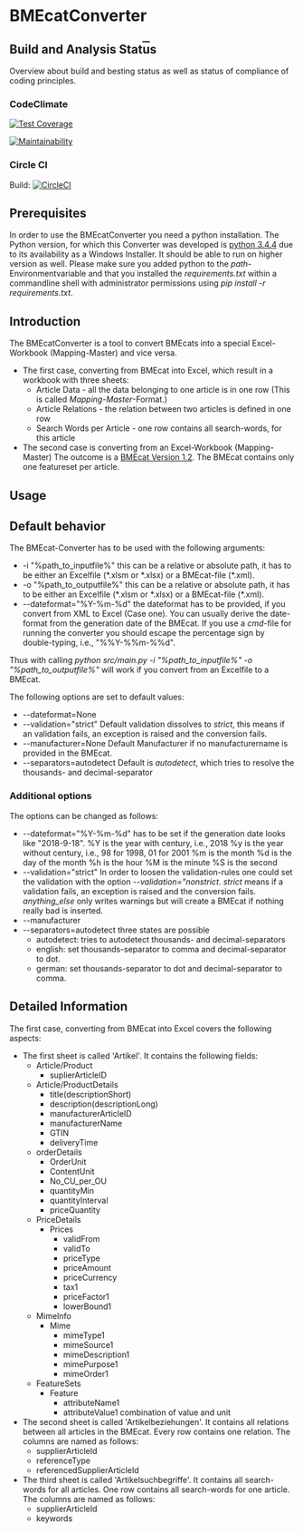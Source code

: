 # BMEcatConverter

## Build and Analysis Stat<span style="text-decoration: overline;">u</span>s
Overview about build and besting status as well as status of compliance of coding principles.

### CodeClimate

[![Test Coverage](https://api.codeclimate.com/v1/badges/c292f2fef2bebec76323/test_coverage)](https://codeclimate.com/repos/59d3e32587947702910006a6/test_coverage)

[![Maintainability](https://api.codeclimate.com/v1/badges/c292f2fef2bebec76323/maintainability)](https://codeclimate.com/repos/59d3e32587947702910006a6/maintainability)


### Circle CI

Build: [![CircleCI](https://dl.circleci.com/status-badge/img/gh/HenrikPilz/BMEcatConverter/tree/master.svg?style=svg)](https://dl.circleci.com/status-badge/redirect/gh/HenrikPilz/BMEcatConverter/tree/master)

## Prerequisites
In order to use the BMEcatConverter you need a python installation. The Python version, for which this Converter was developed is [python 3.4.4](https://www.python.org/ftp/python/3.4.4/python-3.4.4.amd64.msi) due to its availability as a Windows Installer.
It should be able to run on higher version as well.
Please make sure you added python to the _path_-Environmentvariable and that you installed the _*requirements.txt*_ within a commandline shell with administrator permissions using _*pip install -r requirements.txt*_.

## Introduction
The BMEcatConverter is a tool to convert BMEcats into a special Excel-Workbook (Mapping-Master) and vice versa.

*	The first case, converting from BMEcat into Excel, which result in a workbook with three sheets:
    -	Article Data - all the data belonging to one article is in one row (This is called _Mapping-Master_-Format.)
    -	Article Relations - the relation between two articles is defined in one row
    -	Search Words per Article - one row contains all search-words, for this article
*	The second case is converting from an Excel-Workbook \(Mapping-Master\)
    The outcome is a [BMEcat Version 1.2](https://www.bme.de/fileadmin/content/Initativen/BMEcat/Download_BMEcat_1.2/BMEcatV12e.pdf). The BMEcat contains only one featureset per article.

## Usage
## Default behavior
The BMEcat-Converter has to be used with the following arguments:

*	-i "%path_to_inputfile%"
    this can be a relative or absolute path, it has to be either an Excelfile \(\*.xlsm or \*.xlsx\) or a BMEcat-file \(\*.xml\).
*	-o "%path_to_outputfile%"
    this can be a relative or absolute path, it has to be either an Excelfile \(\*.xlsm or \*.xlsx\) or a BMEcat-file \(\*.xml\).
*	\-\-dateformat="%Y-%m-%d"
    the dateformat has to be provided, if you convert from XML to Excel \(Case one\). You can usually derive the date-format from the generation date of the BMEcat.	If you use a _*cmd*_-file for running the converter you should escape the percentage sign by double-typing, i.e., "%%Y-%%m-%%d".

Thus with calling _*python src/main.py -i "%path_to_inputfile%" -o "%path_to_outputfile%"*_ will work if you convert from an Excelfile to a BMEcat.

The following options are set to default values:

*	\-\-dateformat=None
*	\-\-validation="strict"
    Default validation dissolves to _*strict*_, this means if an validation fails, an exception is raised and the conversion fails.
*	\-\-manufacturer=None
    Default Manufacturer if no manufacturername is provided in the BMEcat.
*	\-\-separators=autodetect
    Default is _*autodetect*_, which tries to resolve the thousands- and decimal-separator

### Additional options
The options can be changed as follows:

*	\-\-dateformat="%Y-%m-%d"
    has to be set if the generation date looks like "2018-9-18".
    %Y is the year with century, i.e., 2018
    %y is the year without century, i.e., 98 for 1998, 01 for 2001
    %m is the month
    %d is the day of the month
    %h is the hour
    %M is the minute
    %S is the second
*	\-\-validation="strict"
    In order to loosen the validation-rules one could set the validation with the option *\-\-validation="nonstrict*.
    _*strict*_ means if a validation fails, an exception is raised and the conversion fails.
    _*anything_else*_ only writes warnings but will create a BMEcat if nothing really bad is inserted.
*	\-\-manufacturer
*	\-\-separators=autodetect
    three states are possible
    -	autodetect:
        tries to autodetect thousands- and decimal-separators
    -	english:
        set thousands-separator to comma and decimal-separator to dot.
    -	german:
        set thousands-separator to dot and decimal-separator to comma.

## Detailed Information
The first case, converting from BMEcat into Excel covers the following aspects:

*	The first sheet is called 'Artikel'. It contains the following fields:
    -	Article/Product
        -	suplierArticleID
    -	Article/ProductDetails
        -	title(descriptionShort)
        -	description(descriptionLong)
        -	manufacturerArticleID
        -	manufacturerName
        -	GTIN
        -	deliveryTime
    -	orderDetails
        -	OrderUnit
        -	ContentUnit
        -	No_CU_per_OU
        -	quantityMin
        -	quantityInterval
        -	priceQuantity
    -	PriceDetails
        -	Prices
            -	validFrom
            -	validTo
            -	priceType
            -	priceAmount
            -	priceCurrency
            -	tax1
            -	priceFactor1
            -	lowerBound1
    -	MimeInfo
        -	Mime
            -	mimeType1
            -	mimeSource1
            -	mimeDescription1
            -	mimePurpose1
            -	mimeOrder1
    -	FeatureSets
        -	Feature
            -	attributeName1
            -	attributeValue1
            combination of value and unit
*	The second sheet is called 'Artikelbeziehungen'. It contains all relations between all articles in the BMEcat. Every row contains one relation.
    The columns are named as follows:
    -	supplierArticleId
    -	referenceType
    -	referencedSupplierArticleId
*	The third sheet is called 'Artikelsuchbegriffe'. It contains all search-words for all articles. One row contains all search-words for one article.
    The columns are named as follows:
    -	supplierArticleId
    -	keywords
